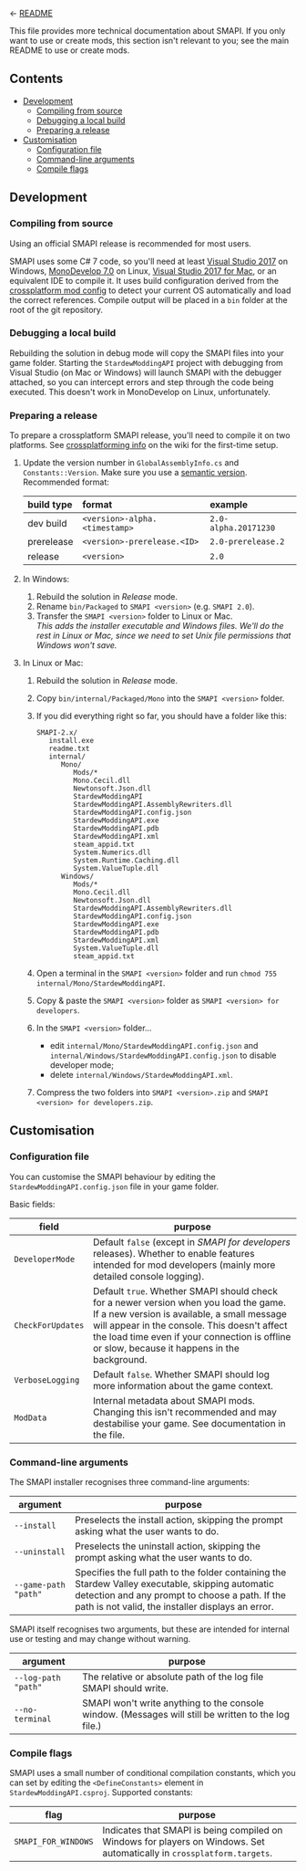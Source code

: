 &larr; [README](README.md)

This file provides more technical documentation about SMAPI. If you only want to use or create
mods, this section isn't relevant to you; see the main README to use or create mods.

## Contents
* [Development](#development)
  * [Compiling from source](#compiling-from-source)
  * [Debugging a local build](#debugging-a-local-build)
  * [Preparing a release](#preparing-a-release)
* [Customisation](#customisation)
  * [Configuration file](#configuration-file)
  * [Command-line arguments](#command-line-arguments)
  * [Compile flags](#compile-flags)

## Development
### Compiling from source
Using an official SMAPI release is recommended for most users.

SMAPI uses some C# 7 code, so you'll need at least
[Visual Studio 2017](https://www.visualstudio.com/vs/community/) on Windows,
[MonoDevelop 7.0](http://www.monodevelop.com/) on Linux,
[Visual Studio 2017 for Mac](https://www.visualstudio.com/vs/visual-studio-mac/), or an equivalent
IDE to compile it. It uses build configuration derived from the
[crossplatform mod config](https://github.com/Pathoschild/Stardew.ModBuildConfig#readme) to detect
your current OS automatically and load the correct references. Compile output will be placed in a
`bin` folder at the root of the git repository.

### Debugging a local build
Rebuilding the solution in debug mode will copy the SMAPI files into your game folder. Starting
the `StardewModdingAPI` project with debugging from Visual Studio (on Mac or Windows) will launch
SMAPI with the debugger attached, so you can intercept errors and step through the code being
executed. This doesn't work in MonoDevelop on Linux, unfortunately.

### Preparing a release
To prepare a crossplatform SMAPI release, you'll need to compile it on two platforms. See
[crossplatforming info](http://stardewvalleywiki.com/Modding:Creating_a_SMAPI_mod#Test_on_all_platforms)
on the wiki for the first-time setup.

1. Update the version number in `GlobalAssemblyInfo.cs` and `Constants::Version`. Make sure you use a
   [semantic version](http://semver.org). Recommended format:

   build type | format                            | example
   :--------- | :-------------------------------- | :------
   dev build  | `<version>-alpha.<timestamp>`     | `2.0-alpha.20171230`
   prerelease | `<version>-prerelease.<ID>`       | `2.0-prerelease.2`
   release    | `<version>`                       | `2.0`

2. In Windows:
   1. Rebuild the solution in _Release_ mode.
   2. Rename `bin/Packaged` to `SMAPI <version>` (e.g. `SMAPI 2.0`).
   2. Transfer the `SMAPI <version>` folder to Linux or Mac.  
      _This adds the installer executable and Windows files. We'll do the rest in Linux or Mac,
      since we need to set Unix file permissions that Windows won't save._

2. In Linux or Mac:
   1. Rebuild the solution in _Release_ mode.
   2. Copy `bin/internal/Packaged/Mono` into the `SMAPI <version>` folder.
   3. If you did everything right so far, you should have a folder like this:

      ```
      SMAPI-2.x/
         install.exe
         readme.txt
         internal/
            Mono/
               Mods/*
               Mono.Cecil.dll
               Newtonsoft.Json.dll
               StardewModdingAPI
               StardewModdingAPI.AssemblyRewriters.dll
               StardewModdingAPI.config.json
               StardewModdingAPI.exe
               StardewModdingAPI.pdb
               StardewModdingAPI.xml
               steam_appid.txt
               System.Numerics.dll
               System.Runtime.Caching.dll
               System.ValueTuple.dll
            Windows/
               Mods/*
               Mono.Cecil.dll
               Newtonsoft.Json.dll
               StardewModdingAPI.AssemblyRewriters.dll
               StardewModdingAPI.config.json
               StardewModdingAPI.exe
               StardewModdingAPI.pdb
               StardewModdingAPI.xml
               System.ValueTuple.dll
               steam_appid.txt
      ```
   4. Open a terminal in the `SMAPI <version>` folder and run `chmod 755 internal/Mono/StardewModdingAPI`.
   5. Copy & paste the `SMAPI <version>` folder as `SMAPI <version> for developers`.
   6. In the `SMAPI <version>` folder...
      * edit `internal/Mono/StardewModdingAPI.config.json` and
        `internal/Windows/StardewModdingAPI.config.json` to disable developer mode;
      * delete `internal/Windows/StardewModdingAPI.xml`.
   7. Compress the two folders into `SMAPI <version>.zip` and `SMAPI <version> for developers.zip`.

## Customisation
### Configuration file
You can customise the SMAPI behaviour by editing the `StardewModdingAPI.config.json` file in your
game folder.

Basic fields:

field             | purpose
----------------- | -------
`DeveloperMode`   | Default `false` (except in _SMAPI for developers_ releases). Whether to enable features intended for mod developers (mainly more detailed console logging).
`CheckForUpdates` | Default `true`. Whether SMAPI should check for a newer version when you load the game. If a new version is available, a small message will appear in the console. This doesn't affect the load time even if your connection is offline or slow, because it happens in the background.
`VerboseLogging`  | Default `false`. Whether SMAPI should log more information about the game context.
`ModData`         | Internal metadata about SMAPI mods. Changing this isn't recommended and may destabilise your game. See documentation in the file.

### Command-line arguments
The SMAPI installer recognises three command-line arguments:

argument | purpose
-------- | -------
`--install` | Preselects the install action, skipping the prompt asking what the user wants to do.
`--uninstall` | Preselects the uninstall action, skipping the prompt asking what the user wants to do.
`--game-path "path"` | Specifies the full path to the folder containing the Stardew Valley executable, skipping automatic detection and any prompt to choose a path. If the path is not valid, the installer displays an error.

SMAPI itself recognises two arguments, but these are intended for internal use or testing and may
change without warning.

argument | purpose
-------- | -------
`--log-path "path"` | The relative or absolute path of the log file SMAPI should write.
`--no-terminal` | SMAPI won't write anything to the console window. (Messages will still be written to the log file.)

### Compile flags
SMAPI uses a small number of conditional compilation constants, which you can set by editing the
`<DefineConstants>` element in `StardewModdingAPI.csproj`. Supported constants:

flag | purpose
---- | -------
`SMAPI_FOR_WINDOWS` | Indicates that SMAPI is being compiled on Windows for players on Windows. Set automatically in `crossplatform.targets`.
